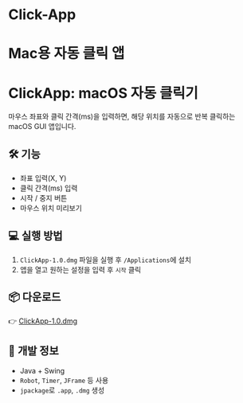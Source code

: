 
# Click-App
Mac용 자동 클릭 앱
=======
# ClickApp: macOS 자동 클릭기

마우스 좌표와 클릭 간격(ms)을 입력하면, 해당 위치를 자동으로 반복 클릭하는 macOS GUI 앱입니다.

## 🛠 기능
- 좌표 입력(X, Y)
- 클릭 간격(ms) 입력
- 시작 / 중지 버튼
- 마우스 위치 미리보기

## 💻 실행 방법

1. `ClickApp-1.0.dmg` 파일을 실행 후 `/Applications`에 설치
2. 앱을 열고 원하는 설정을 입력 후 `시작` 클릭

## 📦 다운로드

👉 [ClickApp-1.0.dmg](./ClickApp-1.0.dmg)

## 📌 개발 정보

- Java + Swing
- `Robot`, `Timer`, `JFrame` 등 사용
- `jpackage`로 `.app`, `.dmg` 생성
